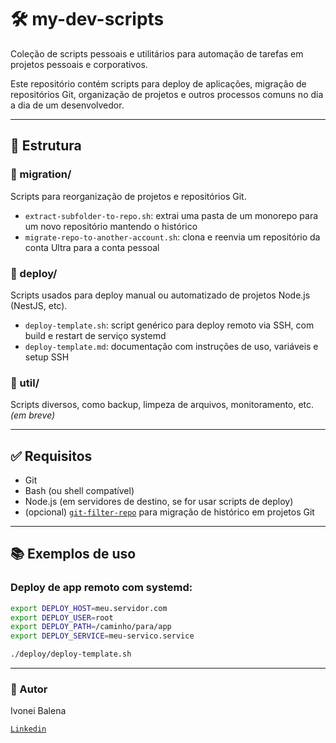 # 🛠️ my-dev-scripts

Coleção de scripts pessoais e utilitários para automação de tarefas em projetos pessoais e corporativos.

Este repositório contém scripts para deploy de aplicações, migração de repositórios Git, organização de projetos e outros processos comuns no dia a dia de um desenvolvedor.

---

## 📁 Estrutura

### 📁 migration/
Scripts para reorganização de projetos e repositórios Git.

- `extract-subfolder-to-repo.sh`: extrai uma pasta de um monorepo para um novo repositório mantendo o histórico
- `migrate-repo-to-another-account.sh`: clona e reenvia um repositório da conta Ultra para a conta pessoal

### 📁 deploy/
Scripts usados para deploy manual ou automatizado de projetos Node.js (NestJS, etc).

- `deploy-template.sh`: script genérico para deploy remoto via SSH, com build e restart de serviço systemd
- `deploy-template.md`: documentação com instruções de uso, variáveis e setup SSH

### 📁 util/
Scripts diversos, como backup, limpeza de arquivos, monitoramento, etc. *(em breve)*

---

## ✅ Requisitos

- Git
- Bash (ou shell compatível)
- Node.js (em servidores de destino, se for usar scripts de deploy)
- (opcional) [`git-filter-repo`](https://github.com/newren/git-filter-repo) para migração de histórico em projetos Git

---

## 📚 Exemplos de uso

### Deploy de app remoto com systemd:

```bash
export DEPLOY_HOST=meu.servidor.com
export DEPLOY_USER=root
export DEPLOY_PATH=/caminho/para/app
export DEPLOY_SERVICE=meu-servico.service

./deploy/deploy-template.sh
```

---

### 👤 Autor
 Ivonei Balena

 [`Linkedin`](https://www.linkedin.com/in/ivonei-balena-a9a26465/)
